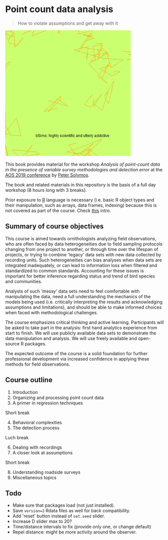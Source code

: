 # Point count data analysis

> How to violate assumptions and get away with it

![](images/bsims.gif)

This book provides material for the workshop
*Analysis of point-count data in the presence of variable survey methodologies and detection error*
at the [AOS 2019 conference](https://amornithmeeting.org/)
by [Peter Solymos](http://peter.solymos.org).

The book and related materials in this repository is the basis of a
full day workshop (8 hours long with 3 breaks).

Prior exposure to [R](https://www.r-project.org/) language is necessary
(i.e. basic R object types and their manipulation, such as arrays, data frames, indexing)
because this is not covered as part of the course.
Check [this](_etc/R-basics.pdf) intro.

## Summary of course objectives

This course is aimed towards ornithologists analyzing field observations,
who are often faced by data heterogeneities due to
field sampling protocols changing from one project to another,
or through time over the lifespan of projects, or trying to combine
'legacy' data sets with new data collected by recording units.
Such heterogeneities can bias analyses when data sets are integrated
inadequately, or can lead to information loss when filtered and standardized to
common standards. Accounting for these issues is important for better
inference regarding status and trend of bird species and communities.

Analysts of such 'messy' data sets need to feel comfortable
with manipulating the data, need a full understanding the mechanics of the
models being used (i.e. critically interpreting the results and acknowledging
assumptions and limitations), and should be able to make informed choices when
faced with methodological challenges.

The course emphasizes critical thinking and active learning.
Participants will be asked to take part in the analysis:
first hand analytics experience from start to finish.
We will use publicly available data sets to demonstrate the data manipulation
and analysis. We will use freely available and open-source R packages.

The expected outcome of the course is a solid foundation for further
professional development via increased confidence in applying these methods
for field observations.


## Course outline

1. Introduction
2. Organizing and processing point count data
3. A primer in regression techniques

Short break

4. Behavioral complexities
5. The detection process

Luch break

6. Dealing with recordings
7. A closer look at assumptions

Short break

8. Understanding roadside surveys
9. Miscellaneous topics

## Todo

- Make sure that packages load (not just installed).
- Save `version=2` Rdata files as well for back compatibility.
- Add 'reset' button instead of `set.seed` slider.
- Increase D slider max to 20?
- Time/distance intervals to fix (provide only one, or change default)
- Repel distance: might be more activity around the observer.


